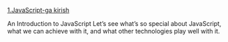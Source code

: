 [1.JavaScript-ga kirish](https://javascript.info/intro)


An Introduction to JavaScript
Let’s see what’s so special about JavaScript, what we can achieve with it, and what other technologies play well with it.